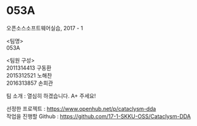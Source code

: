 # 053A

오픈소스소프트웨어실습, 2017 - 1

<팀명>     
053A

<팀원 구성>     
2011314413 구동환    
2015312521 노해찬    
2016313857 손희관    
    
팀 소개 : 열심히 하겠습니다. A+ 주세요!    

선정한 프로젝트 : https://www.openhub.net/p/cataclysm-dda    
작업을 진행할 Github : https://github.com/17-1-SKKU-OSS/Cataclysm-DDA
